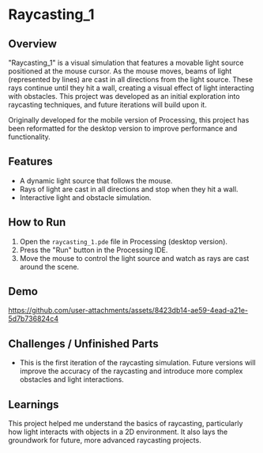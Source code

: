 # Raycasting_1

## Overview
"Raycasting_1" is a visual simulation that features a movable light source positioned at the mouse cursor. As the mouse moves, beams of light (represented by lines) are cast in all directions from the light source. These rays continue until they hit a wall, creating a visual effect of light interacting with obstacles. This project was developed as an initial exploration into raycasting techniques, and future iterations will build upon it.

Originally developed for the mobile version of Processing, this project has been reformatted for the desktop version to improve performance and functionality.

## Features
- A dynamic light source that follows the mouse.
- Rays of light are cast in all directions and stop when they hit a wall.
- Interactive light and obstacle simulation.

## How to Run
1. Open the `raycasting_1.pde` file in Processing (desktop version).
2. Press the "Run" button in the Processing IDE.
3. Move the mouse to control the light source and watch as rays are cast around the scene.

## Demo
https://github.com/user-attachments/assets/8423db14-ae59-4ead-a21e-5d7b736824c4



## Challenges / Unfinished Parts
- This is the first iteration of the raycasting simulation. Future versions will improve the accuracy of the raycasting and introduce more complex obstacles and light interactions.

## Learnings
This project helped me understand the basics of raycasting, particularly how light interacts with objects in a 2D environment. It also lays the groundwork for future, more advanced raycasting projects.

